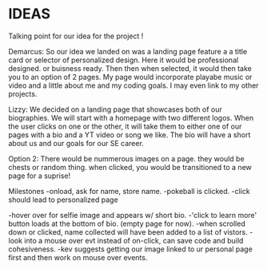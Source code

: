 # IDEAS #

Talking point for our idea for the project !

Demarcus: So our idea we landed on was a landing page feature a a title card or selector of personalized design. Here it would be professional designed. or buisness ready. Then then when selected, it would then take you to an option of 2 pages. My page would incorporate playabe music or video and a little about me and my coding goals. I may even link to my other projects. 

Lizzy: We decided on a landing page that showcases both of our biographies. We will start with a homepage with two different logos. When the user clicks on one or the other, it will take them to either one of our pages with a bio and a YT video or song we like. The bio will have a short about us and our goals for our SE career.

Option 2: There would be nummerous images on a page. they would be chests or random thing. when clicked, you would be transitioned to a new page for a suprise!

Milestones
-onload, ask for name, store name. 
-pokeball is clicked.
-click should lead to personalized page

-hover over for selfie image and appears w/ short bio.
-'click to learn more' button loads at the bottom of bio. (empty page for now).
-when scrolled down or clicked, name collected will have been added to a list of vistors.
-look into a mouse over evt instead of on-click, can save code and build cohesiveness.
-kev suggests getting our image linked to ur personal page first and then work on mouse over events.
